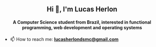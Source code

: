 <h2 align="center">Hi 👋, I'm Lucas Herlon</h2>
<h4 align="center">A Computer Science student from Brazil, interested in functional programming, web development and operating systems</h4>


- 📫 How to reach me: **lucasherlondsmc@gmail.com**




